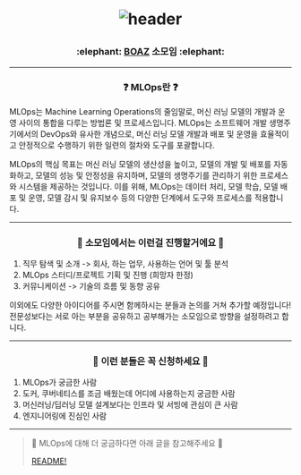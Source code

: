 <h1 align='center'>

![header](https://capsule-render.vercel.app/api?type=Waving&height=300&section=header&fontColor=FFFFFF&text=💻MLOps💻&fontSize=90&animation=fadeIn&color=0:b4e5f5,100:0404B4)
</h1>

<h3 align='center'>:elephant: <a href="https://github.com/BOAZ-bigdata">BOAZ</a> 소모임 :elephant:</h3>

---

<h3 align='center'>❓ MLOps란 ❓</h3>

MLOps는 Machine Learning Operations의 줄임말로, 머신 러닝 모델의 개발과 운영 사이의 통합을 다루는 방법론 및 프로세스입니다. MLOps는 소프트웨어 개발 생명주기에서의 DevOps와 유사한 개념으로, 머신 러닝 모델 개발과 배포 및 운영을 효율적이고 안정적으로 수행하기 위한 일련의 절차와 도구를 포괄합니다.

MLOps의 핵심 목표는 머신 러닝 모델의 생산성을 높이고, 모델의 개발 및 배포를 자동화하고, 모델의 성능 및 안정성을 유지하며, 모델의 생명주기를 관리하기 위한 프로세스와 시스템을 제공하는 것입니다. 이를 위해, MLOps는 데이터 처리, 모델 학습, 모델 배포 및 운영, 모델 감시 및 유지보수 등의 다양한 단계에서 도구와 프로세스를 적용합니다.

---

<h3 align='center'>🚀 소모임에서는 이런걸 진행할거에요 🚀</h3>

1. 직무 탐색 및 소개 -> 회사, 하는 업무, 사용하는 언어 및 툴 분석
2. MLOps 스터디/프로젝트 기획 및 진행 (희망자 한정)
3. 커뮤니케이션 -> 기술의 흐름 및 동향 공유

이외에도 다양한 아이디어를 주시면 함께하시는 분들과 논의를 거쳐 추가할 예정입니다!
전문성보다는 서로 아는 부분을 공유하고 공부해가는 소모임으로 방향을 설정하려고 합니다.

---

<h3 align='center'>🙌 이런 분들은 꼭 신청하세요 🙌</h3>

1. MLOps가 궁금한 사람
2. 도커, 쿠버네티스를 조금 배웠는데 어디에 사용하는지 궁금한 사람
3. 머신러닝/딥러닝 모델 설계보다는 인프라 및 서빙에 관심이 큰 사람
4. 엔지니어링에 진심인 사람

---

> 🙏 MLOps에 대해 더 궁금하다면 아래 글을 참고해주세요 🙏
> 
> [README!](https://github.com/BOAZ-Ops/README/tree/main)
